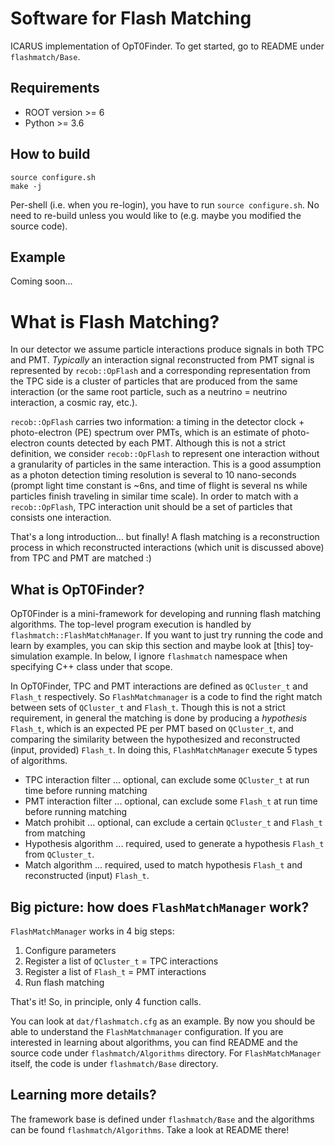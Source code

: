 # Software for Flash Matching
ICARUS implementation of OpT0Finder. To get started, go to README under `flashmatch/Base`.

## Requirements
* ROOT version >= 6
* Python >= 3.6

## How to build
```
source configure.sh
make -j
```
Per-shell (i.e. when you re-login), you have to run `source configure.sh`. No need to re-build unless you would like to (e.g. maybe you modified the source code).

## Example
Coming soon...

# What is Flash Matching?
In our detector we assume particle interactions produce signals in both TPC and PMT. *Typically* an interaction signal reconstructed from PMT signal is represented by `recob::OpFlash` and a corresponding representation from the TPC side is a cluster of particles that are produced from the same interaction (or the same root particle, such as a neutrino = neutrino interaction, a cosmic ray, etc.). 

`recob::OpFlash` carries two information: a timing in the detector clock + photo-electron (PE) spectrum over PMTs, which is an estimate of photo-electron counts detected by each PMT. Although this is not a strict definition, we consider `recob::OpFlash` to represent one interaction without a granularity of particles in the same interaction. This is a good assumption as a photon detection timing resolution is several to 10 nano-seconds (prompt light time constant is ~6ns, and time of flight is several ns while particles finish traveling in similar time scale). In order to match with a `recob::OpFlash`, TPC interaction unit should be a set of particles that consists one interaction.

That's a long introduction... but finally! A flash matching is a reconstruction process in which reconstructed interactions (which unit is discussed above) from TPC and PMT are matched :)

## What is OpT0Finder?
OpT0Finder is a mini-framework for developing and running flash matching algorithms. The top-level program execution is handled by `flashmatch::FlashMatchManager`. If you want to just try running the code and learn by examples, you can skip this section and maybe look at [this] toy-simulation example. In below, I ignore `flashmatch` namespace when specifying C++ class under that scope.

In OpT0Finder, TPC and PMT interactions are defined as `QCluster_t` and `Flash_t` respectively. So `FlashMatchmanager` is a code to find the right match between sets of `QCluster_t` and `Flash_t`. Though this is not a strict requirement, in general the matching is done by producing a _hypothesis_ `Flash_t`, which is an expected PE per PMT based on `QCluster_t`, and comparing the similarity between the hypothesized and reconstructed (input, provided) `Flash_t`. In doing this, `FlashMatchManager` execute 5 types of algorithms.
* TPC interaction filter ... optional, can exclude some `QCluster_t` at run time before running matching
* PMT interaction filter ... optional, can exclude some `Flash_t` at run time before running matching
* Match prohibit ... optional, can exclude a certain `QCluster_t` and `Flash_t` from matching
* Hypothesis algorithm ... required, used to generate a hypothesis `Flash_t` from `QCluster_t`.
* Match algorithm ... required, used to match hypothesis `Flash_t` and reconstructed (input) `Flash_t`.

## Big picture: how does `FlashMatchManager` work?
`FlashMatchManager` works in 4 big steps:

1. Configure parameters
2. Register a list of `QCluster_t` = TPC interactions
3. Register a list of `Flash_t` = PMT interactions
4. Run flash matching

That's it! So, in principle, only 4 function calls.

You can look at `dat/flashmatch.cfg` as an example. By now you should be able to understand the `FlashMatchmanager` configuration. If you are interested in learning about algorithms, you can find README and the source code under `flashmatch/Algorithms` directory. For `FlashMatchManager` itself, the code is under `flashmatch/Base` directory.

## Learning more details?
The framework base is defined under `flashmatch/Base` and the algorithms can be found `flashmatch/Algorithms`. Take a look at README there!


